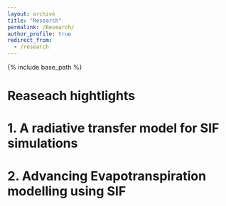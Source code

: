```yaml
---
layout: archive
title: "Research"
permalink: /Research/
author_profile: true
redirect_from:
  - /research
---
```


{% include base_path %}

# Reaseach hightlights

# 1. A radiative transfer model for SIF simulations



# 2. Advancing Evapotranspiration modelling using SIF



